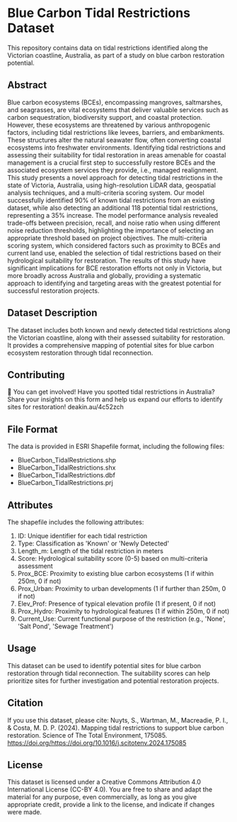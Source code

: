 # Blue Carbon Tidal Restrictions Dataset

This repository contains data on tidal restrictions identified along the Victorian coastline, Australia, as part of a study on blue carbon restoration potential.

## Abstract

Blue carbon ecosystems (BCEs), encompassing mangroves, saltmarshes, and seagrasses, are vital ecosystems that deliver valuable services such as carbon sequestration, biodiversity support, and coastal protection. However, these ecosystems are threatened by various anthropogenic factors, including tidal restrictions like levees, barriers, and embankments. These structures alter the natural seawater flow, often converting coastal ecosystems into freshwater environments. Identifying tidal restrictions and assessing their suitability for tidal restoration in areas amenable for coastal management is a crucial first step to successfully restore BCEs and the associated ecosystem services they provide, i.e., managed realignment. This study presents a novel approach for detecting tidal restrictions in the state of Victoria, Australia, using high-resolution LiDAR data, geospatial analysis techniques, and a multi-criteria scoring system. Our model successfully identified 90% of known tidal restrictions from an existing dataset, while also detecting an additional 118 potential tidal restrictions, representing a 35% increase. The model performance analysis revealed trade-offs between precision, recall, and noise ratio when using different noise reduction thresholds, highlighting the importance of selecting an appropriate threshold based on project objectives. The multi-criteria scoring system, which considered factors such as proximity to BCEs and current land use, enabled the selection of tidal restrictions based on their hydrological suitability for restoration. The results of this study have significant implications for BCE restoration efforts not only in Victoria, but more broadly across Australia and globally, providing a systematic approach to identifying and targeting areas with the greatest potential for successful restoration projects.

## Dataset Description

The dataset includes both known and newly detected tidal restrictions along the Victorian coastline, along with their assessed suitability for restoration. It provides a comprehensive mapping of potential sites for blue carbon ecosystem restoration through tidal reconnection.

## Contributing
🙌 You can get involved! Have you spotted tidal restrictions in Australia? Share your insights on this form and help us expand our efforts to identify sites for restoration! deakin.au/4c52zch 

## File Format

The data is provided in ESRI Shapefile format, including the following files:
- BlueCarbon_TidalRestrictions.shp
- BlueCarbon_TidalRestrictions.shx
- BlueCarbon_TidalRestrictions.dbf
- BlueCarbon_TidalRestrictions.prj

## Attributes

The shapefile includes the following attributes:

1. ID: Unique identifier for each tidal restriction
2. Type: Classification as 'Known' or 'Newly Detected'
3. Length_m: Length of the tidal restriction in meters
4. Score: Hydrological suitability score (0-5) based on multi-criteria assessment
5. Prox_BCE: Proximity to existing blue carbon ecosystems (1 if within 250m, 0 if not)
6. Prox_Urban: Proximity to urban developments (1 if further than 250m, 0 if not)
7. Elev_Prof: Presence of typical elevation profile (1 if present, 0 if not)
8. Prox_Hydro: Proximity to hydrological features (1 if within 250m, 0 if not)
9. Current_Use: Current functional purpose of the restriction (e.g., 'None', 'Salt Pond', 'Sewage Treatment')

## Usage

This dataset can be used to identify potential sites for blue carbon restoration through tidal reconnection. The suitability scores can help prioritize sites for further investigation and potential restoration projects.

## Citation

If you use this dataset, please cite:
Nuyts, S., Wartman, M., Macreadie, P. I., & Costa, M. D. P. (2024). Mapping tidal restrictions to support blue carbon restoration. Science of The Total Environment, 175085. https://doi.org/https://doi.org/10.1016/j.scitotenv.2024.175085 

## License

This dataset is licensed under a Creative Commons Attribution 4.0 International License (CC-BY 4.0). You are free to share and adapt the material for any purpose, even commercially, as long as you give appropriate credit, provide a link to the license, and indicate if changes were made.

